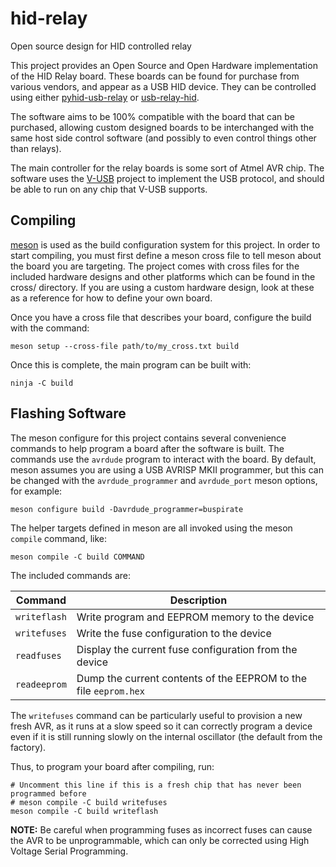# hid-relay
Open source design for HID controlled relay

This project provides an Open Source and Open Hardware implementation of the
HID Relay board. These boards can be found for purchase from various vendors,
and appear as a USB HID device. They can be controlled using either
[pyhid-usb-relay](https://github.com/JPEWdev/pyhid-usb-relay) or
[usb-relay-hid](https://github.com/pavel-a/usb-relay-hid).

The software aims to be 100% compatible with the board that can be purchased,
allowing custom designed boards to be interchanged with the same host side
control software (and possibly to even control things other than relays).

The main controller for the relay boards is some sort of Atmel AVR chip. The
software uses the [V-USB](https://www.obdev.at/products/vusb/index.html)
project to implement the USB protocol, and should be able to run on any chip
that V-USB supports.

## Compiling

[meson](https://mesonbuild.com/) is used as the build configuration system for
this project. In order to start compiling, you must first define a meson cross
file to tell meson about the board you are targeting. The project comes with
cross files for the included hardware designs and other platforms which can be
found in the cross/ directory. If you are using a custom hardware design, look
at these as a reference for how to define your own board.

Once you have a cross file that describes your board, configure the build with
the command:

    meson setup --cross-file path/to/my_cross.txt build

Once this is complete, the main program can be built with:

    ninja -C build

## Flashing Software

The meson configure for this project contains several convenience commands to
help program a board after the software is built. The commands use the
`avrdude` program to interact with the board. By default, meson assumes you are
using a USB AVRISP MKII programmer, but this can be changed with the
`avrdude_programmer` and `avrdude_port` meson options, for example:

    meson configure build -Davrdude_programmer=buspirate

The helper targets defined in meson are all invoked using the meson `compile`
command, like:

    meson compile -C build COMMAND

The included commands are:

| Command       | Description                                                       |
|---------------|-------------------------------------------------------------------|
| `writeflash`  | Write program and EEPROM memory to the device                     |
| `writefuses`  | Write the fuse configuration to the device                        |
| `readfuses`   | Display the current fuse configuration from the device            |
| `readeeprom`  | Dump the current contents of the EEPROM to the file `eeprom.hex`  |

The `writefuses` command can be particularly useful to provision a new fresh
AVR, as it runs at a slow speed so it can correctly program a device even if it
is still running slowly on the internal oscillator (the default from the
factory).

Thus, to program your board after compiling, run:

    # Uncomment this line if this is a fresh chip that has never been programmed before
    # meson compile -C build writefuses
    meson compile -C build writeflash

**NOTE:** Be careful when programming fuses as incorrect fuses can cause the
AVR to be unprogrammable, which can only be corrected using High Voltage Serial
Programming.
